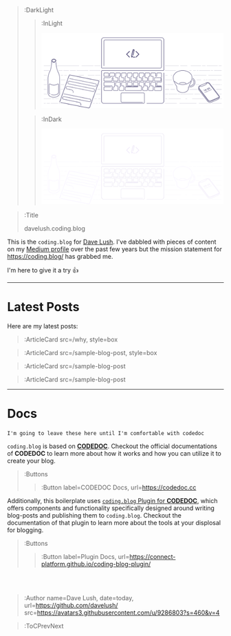 > :DarkLight
> > :InLight
> >
> > ![banner](/img/cb-banner.svg)
>
> > :InDark
> >
> > ![banner](/img/cb-banner-dark.svg)

> :Title
>
> davelush.coding.blog

This is the `coding.blog` for [Dave Lush](https://www.linkedin.com/in/david-lush-9aba716/). I've dabbled with pieces of 
content on my [Medium profile](https://medium.com/@dave.lush) over the past few years but the mission statement for 
https://coding.blog/ has grabbed me.

I'm here to give it a try :+1: 

---

# Latest Posts

Here are my latest posts:

> :ArticleCard src=/why, style=box

> :ArticleCard src=/sample-blog-post, style=box

> :ArticleCard src=/sample-blog-post

> :ArticleCard src=/sample-blog-post

---

# Docs

`I'm going to leave these here until I'm comfortable with codedoc`

`coding.blog` is based on [**CODEDOC**](https://codedoc.cc). Checkout the official documentations
of **CODEDOC** to learn more about how it works and how you can utilize it to create your blog.

> :Buttons
> > :Button label=CODEDOC Docs, url=https://codedoc.cc

Additionally, this boilerplate uses [`coding.blog` Plugin for **CODEDOC**](https://github.com/CONNECT-platform/coding-blog-plugin),
which offers components and functionality specifically designed around writing blog-posts
and publishing them to `coding.blog`. Checkout the documentation of that plugin to learn more
about the tools at your displosal for blogging.

> :Buttons
> > :Button label=Plugin Docs, url=https://connect-platform.github.io/coding-blog-plugin/

<br><br>

> :Author name=Dave Lush,
>         date=today,
>         url=https://github.com/davelush/
>         src=https://avatars3.githubusercontent.com/u/9286803?s=460&v=4

> :ToCPrevNext
